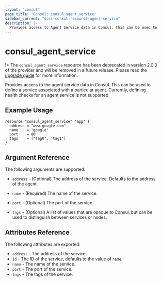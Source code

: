 ```yaml
---
layout: "consul"
page_title: "Consul: consul_agent_service"
sidebar_current: "docs-consul-resource-agent-service"
description: |-
  Provides access to Agent Service data in Consul. This can be used to define a service associated with a particular agent. Currently, defining health checks for an agent service is not supported.
---
```


# consul_agent_service

!> The `consul_agent_service` resource has been deprecated in version 2.0.0 of the provider
and will be removed in a future release. Please read the [upgrade guide](/docs/providers/consul/guides/upgrading.html#deprecation-of-consul_agent_service)
for more information.

Provides access to the agent service data in Consul. This can be used to
define a service associated with a particular agent. Currently, defining
health checks for an agent service is not supported.

## Example Usage

```hcl
resource "consul_agent_service" "app" {
  address = "www.google.com"
  name    = "google"
  port    = 80
  tags    = ["tag0", "tag1"]
}
```

## Argument Reference

The following arguments are supported:

* `address` - (Optional) The address of the service. Defaults to the
  address of the agent.

* `name` - (Required) The name of the service.

* `port` - (Optional) The port of the service.

* `tags` - (Optional) A list of values that are opaque to Consul,
  but can be used to distinguish between services or nodes.

## Attributes Reference

The following attributes are exported:

* `address` - The address of the service.
* `id` - The ID of the service, defaults to the value of `name`.
* `name` - The name of the service.
* `port` - The port of the service.
* `tags` - The tags of the service.
